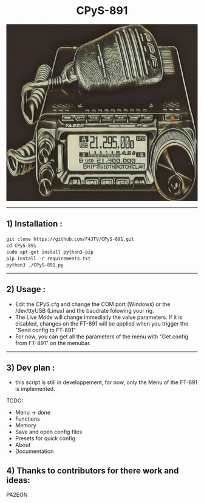 <del><h1 align="center">CPyS-891</h1></del>
<del><p align="center">
    <img src="./images/icon.png" alt="TPOL CCH" width="754" height="464" />
</p></del>

___

## 1) Installation :

`git clone https://github.com/F4JTV/CPyS-891.git `</br>
`cd CPyS-891`</br>
`sudo apt-get install python3-pip`</br>
`pip install -r requirements.txt`</br>
`python3 ./CPyS-891.py`</br>

___

## 2) Usage :

- Edit the CPyS.cfg and change the COM port (Windows) or the /dev/ttyUSB (Linux) and the baudrate folowing your rig.
- The Live Mode will change immediatly the value parameters. If it is disabled, changes on the FT-891 will be applied when you trigger the "Send config to FT-891"
- For now, you can get all the parameters of the menu with "Get config from FT-891" on the menubar.

___

## 3) Dev plan :

- this script is still in developpement, for now, only the Menu of the FT-891 is implemented.

TODO: 
- Menu -> done
- Functions
- Memory
- Save and open config files
- Presets for quick config
- About 
- Documentation

## 4) Thanks to contributors for there work and ideas:
PA2EON